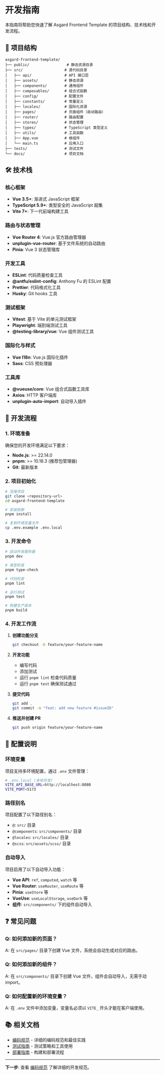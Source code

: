 # 开发指南

本指南将帮助您快速了解 Asgard Frontend Template 的项目结构、技术栈和开发流程。

## 📁 项目结构

```
asgard-frontend-template/
├── public/                 # 静态资源目录
├── src/                   # 源代码目录
│   ├── api/               # API 接口层
│   ├── assets/            # 静态资源
│   ├── components/        # 通用组件
│   ├── composables/       # 组合式函数
│   ├── config/            # 配置文件
│   ├── constants/         # 常量定义
│   ├── locales/           # 国际化资源
│   ├── pages/             # 页面组件（自动路由）
│   ├── router/            # 路由配置
│   ├── stores/            # 状态管理
│   ├── types/             # TypeScript 类型定义
│   ├── utils/             # 工具函数
│   ├── App.vue            # 根组件
│   └── main.ts            # 应用入口
├── tests/                 # 测试文件
└── docs/                  # 项目文档
```

## 🛠 技术栈

### 核心框架

- **Vue 3.5+**: 渐进式 JavaScript 框架
- **TypeScript 5.9+**: 类型安全的 JavaScript 超集
- **Vite 7+**: 下一代前端构建工具

### 路由与状态管理

- **Vue Router 4**: Vue.js 官方路由管理器
- **unplugin-vue-router**: 基于文件系统的自动路由
- **Pinia**: Vue 3 状态管理库

### 开发工具

- **ESLint**: 代码质量检查工具
- **@antfu/eslint-config**: Anthony Fu 的 ESLint 配置
- **Prettier**: 代码格式化工具
- **Husky**: Git hooks 工具

### 测试框架

- **Vitest**: 基于 Vite 的单元测试框架
- **Playwright**: 端到端测试工具
- **@testing-library/vue**: Vue 组件测试工具

### 国际化与样式

- **Vue I18n**: Vue.js 国际化插件
- **Sass**: CSS 预处理器

### 工具库

- **@vueuse/core**: Vue 组合式函数工具库
- **Axios**: HTTP 客户端库
- **unplugin-auto-import**: 自动导入插件

## 🚀 开发流程

### 1. 环境准备

确保您的开发环境满足以下要求：

- **Node.js**: >= 22.14.0
- **pnpm**: >= 10.18.3 (推荐包管理器)
- **Git**: 最新版本

### 2. 项目初始化

```bash
# 克隆项目
git clone <repository-url>
cd asgard-frontend-template

# 安装依赖
pnpm install

# 复制环境变量文件
cp .env.example .env.local
```

### 3. 开发命令

```bash
# 启动开发服务器
pnpm dev

# 类型检查
pnpm type-check

# 代码检查
pnpm lint

# 运行测试
pnpm test

# 构建生产版本
pnpm build
```

### 4. 开发工作流

1. **创建功能分支**

   ```bash
   git checkout -b feature/your-feature-name
   ```

2. **开发功能**
   - 编写代码
   - 添加测试
   - 运行 `pnpm lint` 检查代码质量
   - 运行 `pnpm test` 确保测试通过

3. **提交代码**

   ```bash
   git add .
   git commit -m "feat: add new feature #issueID"
   ```

4. **推送并创建 PR**
   ```bash
   git push origin feature/your-feature-name
   ```

## 🔧 配置说明

### 环境变量

项目支持多环境配置，通过 `.env` 文件管理：

```bash
# .env.local (本地开发)
VITE_API_BASE_URL=http://localhost:8080
VITE_PORT=5173
```

### 路径别名

项目配置了以下路径别名：

- `@`: `src/` 目录
- `@components`: `src/components/` 目录
- `@locales`: `src/locales/` 目录
- `@scss`: `src/assets/scss/` 目录

### 自动导入

项目启用了以下自动导入功能：

- **Vue API**: `ref`, `computed`, `watch` 等
- **Vue Router**: `useRouter`, `useRoute` 等
- **Pinia**: `useStore` 等
- **VueUse**: `useLocalStorage`, `useDark` 等
- **组件**: `src/components/` 下的组件自动导入

## ❓ 常见问题

### Q: 如何添加新的页面？

A: 在 `src/pages/` 目录下创建 Vue 文件，系统会自动生成对应的路由。

### Q: 如何添加新的组件？

A: 在 `src/components/` 目录下创建 Vue 文件，组件会自动导入，无需手动 import。

### Q: 如何配置新的环境变量？

A: 在 `.env` 文件中添加变量，变量名必须以 `VITE_` 开头才能在客户端使用。

## 📚 相关文档

- [编码规范](./coding-standards.md) - 详细的编码规范和最佳实践
- [测试指南](./testing-guide.md) - 测试策略和工具使用
- [部署指南](./deployment-guide.md) - 构建和部署流程

---

**下一步**: 查看 [编码规范](./coding-standards.md) 了解详细的开发规范。
